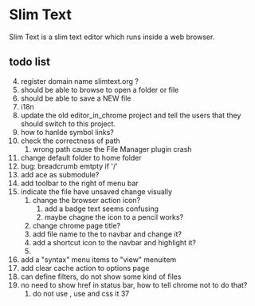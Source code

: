 # Slim Text

Slim Text is a slim text editor which runs inside a web browser.


## todo list

4. register domain name slimtext.org ?
7. should be able to browse to open a folder or file
8. should be able to save a NEW file
10. i18n
13. update the old editor_in_chrome project and tell the users that they should switch to this project.
17. how to hanlde symbol links?
23. check the correctness of path
    1. wrong path cause the File Manager plugin crash
24. change default folder to home folder
25. bug: breadcrumb emtpty if '/'
27. add ace as submodule?
29. add toolbar to the right of menu bar
32. indicate the file have unsaved change visually
    1. change the browser action icon?
        1. add a badge text seems confusing
        2. maybe chagne the icon to a pencil works?
    2. change chrome page title?
    3. add file name to the to navbar and change it?
    4. add a shortcut icon to the navbar and highlight it?
    5.
33. add a "syntax" menu items to "view" menuitem
34. add clear cache action to options page
35. can define filters, do not show some kind of files
36. no need to show href in status bar, how to tell chrome not to do that?
    1. do not use <a>, use <span> and css it
37
